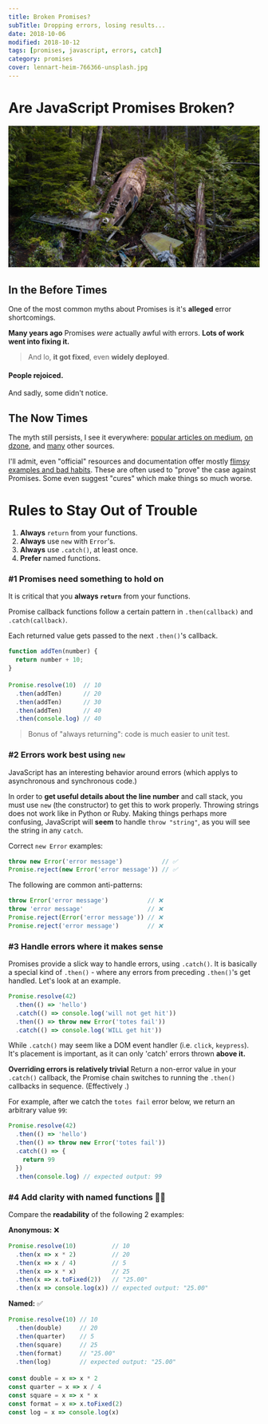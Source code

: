 ```yaml
---
title: Broken Promises?
subTitle: Dropping errors, losing results...
date: 2018-10-06
modified: 2018-10-12
tags: [promises, javascript, errors, catch]
category: promises
cover: lennart-heim-766366-unsplash.jpg
---
```


# Are JavaScript Promises Broken?

![credit: lennart-heim-766366-unsplash](lennart-heim-766366-unsplash.jpg)

## In the Before Times

One of the most common myths about Promises is it's **alleged** error shortcomings.

**Many years ago** Promises _were_ actually awful with errors. **Lots of work went into fixing it.**

> And lo, **it got fixed**, even **widely deployed**.

#### People rejoiced.

And sadly, some didn't notice.

## The Now Times

The myth still persists, I see it everywhere: [popular articles on medium](https://hackernoon.com/6-reasons-why-javascripts-async-await-blows-promises-away-tutorial-c7ec10518dd9), [on dzone](https://dzone.com/articles/javascript-promises-and-why-asyncawait-wins-the-ba), and [many](https://medium.com/@avaq/broken-promises-2ae92780f33) other sources.

I'll admit, even "official" resources and documentation offer mostly [flimsy examples and bad habits](/promise-gotchas/). These are often used to "prove" the case against Promises. Some even suggest "cures" which make things so much worse.

<!-- One such tip I've seen multiple times: is to never use `.catch`, and instead use an `"unhandledRejection"` global event. **NEVER** do this. unhandledRejection is designed for cleanup of global references, like database connections, before an impending shutdown.) -->


# Rules to Stay Out of Trouble

1. **Always** `return` from your functions.
1. **Always** use `new` with `Error`'s.
1. **Always** use `.catch()`, at least once.
1. __Prefer__ named functions.

### #1 Promises need something to hold on

It is critical that you **always `return`** from your functions.

Promise callback functions follow a certain pattern in `.then(callback)` and `.catch(callback)`.

Each returned value gets passed to the next `.then()`'s callback.

```js
function addTen(number) {
  return number + 10;
}

Promise.resolve(10)  // 10
  .then(addTen)      // 20
  .then(addTen)      // 30
  .then(addTen)      // 40
  .then(console.log) // 40
```

> Bonus of "always returning": code is much easier to unit test.

### #2 Errors work best using `new`

JavaScript has an interesting behavior around errors (which applys to asynchronous and synchronous code.)

In order to **get useful details about the line number** and call stack, you must use `new` (the constructor) to get this to work properly. Throwing strings does not work like in Python or Ruby. Making things perhaps more confusing, JavaScript will **seem** to handle `throw "string"`, as you will see the string in any `catch`.

Correct `new Error` examples:

```js
throw new Error('error message')           // ✅
Promise.reject(new Error('error message')) // ✅
```

The following are common anti-patterns:

```js
throw Error('error message')           // ❌
throw 'error message'                  // ❌
Promise.reject(Error('error message')) // ❌
Promise.reject('error message')        // ❌
```

### #3 Handle errors where it makes sense

Promises provide a slick way to handle errors, using `.catch()`. It is basically a special kind of `.then()` - where any errors from preceding `.then()`'s get handled. Let's look at an example.

```js
Promise.resolve(42)
  .then(() => 'hello')
  .catch(() => console.log('will not get hit'))
  .then(() => throw new Error('totes fail'))
  .catch(() => console.log('WILL get hit'))
```

While `.catch()` may seem like a DOM event handler (i.e. `click`, `keypress`). It's placement is important, as it can only 'catch' errors thrown **above it.**

**Overriding errors is relatively trivial** Return a non-error value in your `.catch()` callback, the Promise chain switches to running the `.then()` callbacks in sequence. (Effectively .)

For example, after we catch the `totes fail` error below, we return an arbitrary value `99`:

```js
Promise.resolve(42)
  .then(() => 'hello')
  .then(() => throw new Error('totes fail'))
  .catch(() => {
    return 99
  })
  .then(console.log) // expected output: 99
```

### #4 Add clarity with named functions 🦄✨

Compare the **readability** of the following 2 examples:

**Anonymous:** ❌

```js
Promise.resolve(10)          // 10
  .then(x => x * 2)          // 20
  .then(x => x / 4)          // 5
  .then(x => x * x)          // 25
  .then(x => x.toFixed(2))   // "25.00"
  .then(x => console.log(x)) // expected output: "25.00"
```


**Named:** ✅

```js
Promise.resolve(10) // 10
  .then(double)     // 20
  .then(quarter)    // 5
  .then(square)     // 25
  .then(format)     // "25.00"
  .then(log)        // expected output: "25.00"

const double = x => x * 2
const quarter = x => x / 4
const square = x => x * x
const format = x => x.toFixed(2)
const log = x => console.log(x)
```



